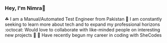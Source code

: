 ### Hey, I'm Nimra👋

☘ I am a Manual/Automated Test Engineer from Pakistan
🌅 I am constantly seeking to learn more about tech and to expand my professional horizons
:octocat: Would love to collaborate with like-minded people on interesting new projects 🤝
👀 Have recently begun my career in coding with SheCodes
